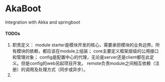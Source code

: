 # AkaBoot
Integration with Akka and springboot


#### TODOs
1. 职责定义：
  module starter是模块开发的核心，需要承担模块的业务边界。所有模块的依赖，都应该在module上组装；
  core主要定义框架层级的公用接口和管理对象；
  config是配置中心的代理，无论是server还是client都在此定义。但是config的web另起项目开发。
  remote负责module之间相互依赖（注册）的调用及处理方式（同步或异步）。
2. 
  
   